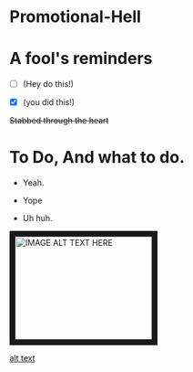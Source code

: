 # Promotional-Hell





# A fool's reminders

- [ ] (Hey do this!)

- [x] (you did this!)

<del> Stabbed through the heart </del>


# To Do, And what to do.

- Yeah.

- Yope

- Uh huh.


<a href="http://www.youtube.com/watch?feature=player_embedded&v=ajH1jlR_ziM"
   target="_blank">
<img src="http://img.youtube.com/vi/ajH1jlR_ziM/0.jpg"
     alt="IMAGE ALT TEXT HERE"
     width="240"
     height="180"
     border="10" />
</a>

[alt text][logo]

[logo]: file:///C:/Users/absen/Downloads/NewPiskel(1).png "Logo Title Text 2"